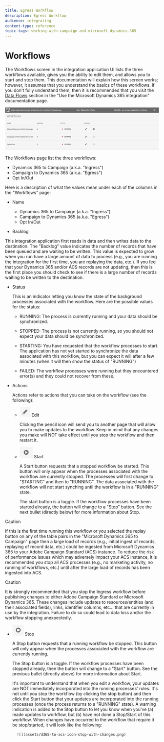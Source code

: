 ```yaml
---
title: Egress Workflow
description: Egress Workflow
audience: integrating
content-type: reference
topic-tags: working-with-campaign-and-microsoft-dynamics-365
---
```


# Workflows

The Workflows screen in the integration application UI lists the three workflows available, gives you the ability to edit them, and allows you to start and stop them. This documentation will explain how this screen works; however, it assumes that you understand the basics of these workflows. If you don't fully understand them, then it is recommended that you  visit the [Data Flows](../../integrating/using/using-the-campaign-standard-and-microsoft-dynamics-365-integration.md#data-flows) section in the "Use the Microsoft Dynamics 365 integration" documentation page.

![](assets/d365-to-acs-ui-page-workflows.png)

The Workflows page list the three workflows:
* Dynamics 365 to Campaign (a.k.a. "Ingress")
* Campaign to Dynamics 365 (a.k.a. "Egress")
* Opt In/Out

Here is a description of what the values mean under each of the columns in the "Workflows" page:

* Name
  
  - Dynamics 365 to Campaign (a.k.a. "Ingress")
  - Campaign to Dynamics 365 (a.k.a. "Egress")
  - Opt In/Out

* Backlog

This integration application first reads in data and then writes data to the destination.  The "Backlog" value indicates the number of records that have been queued and are waiting to be written. This value is expected to grow when you run have a large amount of data to process (e.g., you are running the integration for the first time, you are replaying the data, etc.). If you feel that your Dynamics 365 and/or ACS records are not updating, then this is the first place you should check to see if there is a large number of records waiting to be written to the destination.

* Status

  This is an indicator letting you know the state of the background processes associated with the workflow. Here are the possible values for the status:
  - RUNNING:
    The process is currently running and your data should be synchronized.
    
  - STOPPED:
    The process is not currently running, so you should not expect your data should be synchronized.
     
  - STARTING:
    You have requested that the workflow processes to start.    The application has not yet started to synchronize the data associated with this workflow, but you can expect it will after a few minutes (when it will then show the status of "RUNNING") 
  
  - FAILED:
    The workflow processes were running but they encountered error(s) and they could not recover from these. 

* Actions
  
  Actions refer to actions that you can take on the workflow (see the following): 
  
  - ![](assets/d365-to-acs-icon-edit.png) Edit  
  
    Clicking the pencil icon will send you to another page that will allow you to make updates to the workflow. Keep in mind that any changes you make will NOT take effect until you stop the workflow and then restart it.
  
  - ![](assets/d365-to-acs-icon-start.png) Start 
    
    A Start button requests that a stopped workflow be started.  This button will only appear when the processes associated with the workflow are currently stopped. The processes will first change to "STARTING" and then to "RUNNING". The data associated with the workflow will not start synching until the workflow is in a "RUNNING" state.
    
    The start button is a toggle. If the workflow processes have been started already, the button will change to a "Stop" button. See the next bullet (directly below) for more information about Stop.
    
>[!CAUTION]
> 
>If this is the first time running this workflow or you selected the replay button on any of the table pairs in the "Microsoft Dynamics 365 to Campaign" page then a large load of records (e.g., initial ingest of records, replaying of record data, etc.) could be ingested from Microsoft Dynamics 365 to your Adobe Campaign Standard (ACS) instance. To reduce the risk of performance issues which may adversely impact your ACS instance, it is recommended you stop all ACS processes (e.g., no marketing activity, no running of workflows, etc.) until after the large load of records has been ingested into ACS.

> [!CAUTION]
>
> It is strongly recommended that you stop the Ingress workflow before publishing changes to either Adobe Campaign Standard or Microsoft Dynamics 365. These changes include updates to resources/entities (and their associated fields), links, identifier columns, etc… that are currently in use by the integration. Failure to do so could lead to data loss and/or the workflow stopping unexpectedly.

- ![](assets/d365-to-acs-icon-stop.png) Stop
  
    A Stop button requests that a running workflow be stopped. This button will only appear when the processes associated with the workflow are currently running.
    
    The Stop button is a toggle. If the workflow processes have been stopped already, then the button will change to a "Start" button. See the previous bullet (directly above) for more information about Start.
    
    It's important to understand that when you edit a workflow, your updates are NOT immediately incorporated into the running processes' rules. It's not until you stop the workflow (by clicking the stop button) and then click the Start button that your updates are incorporated into the running processes (once the process returns to a "RUNNING" state). A warning indication is added to the Stop button to let you know when you've (a) made updates to workflow, but (b) have not done a Stop/Start of this workflow. When changes have occurred to the workflow that require it be stop/started, it will look like the following:

        ![](assets/d365-to-acs-icon-stop-with-changes.png)
